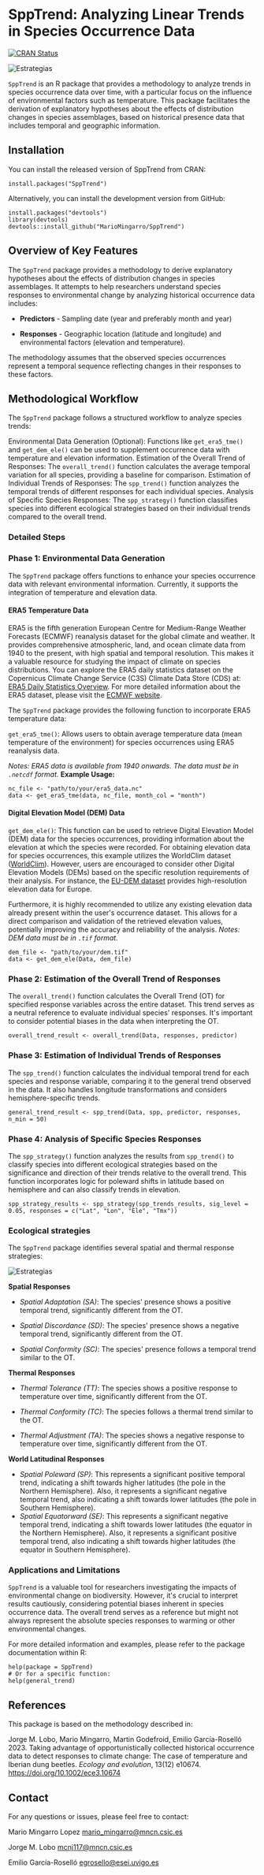 # SppTrend: Analyzing Linear Trends in Species Occurrence Data

[![CRAN Status](https://www.r-pkg.org/badges/version/SppTrend)](https://cran.r-project.org/package=SppTrend)

![Estrategias](title2.png)


`SppTrend` is an R package that provides a methodology to analyze trends in species occurrence data over time, with a particular focus on the influence of environmental factors such as temperature. This package facilitates the derivation of explanatory hypotheses about the effects of distribution changes in species assemblages, based on historical presence data that includes temporal and geographic information.

## Installation

You can install the released version of SppTrend from CRAN:

```{r}
install.packages("SppTrend")
```
Alternatively, you can install the development version from GitHub:
```{r}
install.packages("devtools")
library(devtools)
devtools::install_github("MarioMingarro/SppTrend")
```

## Overview of Key Features

The `SppTrend` package provides a methodology to derive explanatory hypotheses about the effects of distribution changes in species assemblages. 
It attempts to help researchers understand species responses to environmental change by analyzing historical occurrence data includes:

  - **Predictors** - Sampling date (year and preferably month and year)

  - **Responses** - Geographic location (latitude and longitude) and environmental factors (elevation and temperature).

The methodology assumes that the observed species occurrences represent a temporal sequence reflecting changes in their responses to these factors.



## Methodological Workflow
The `SppTrend` package follows a structured workflow to analyze species trends:

Environmental Data Generation (Optional): Functions like `get_era5_tme()` and `get_dem_ele()` can be used to supplement occurrence data with temperature and elevation information.
Estimation of the Overall Trend of Responses: The `overall_trend()` function calculates the average temporal variation for all species, providing a baseline for comparison.
Estimation of Individual Trends of Responses: The `spp_trend()` function analyzes the temporal trends of different responses for each individual species.
Analysis of Specific Species Responses: The `spp_strategy()` function classifies species into different ecological strategies based on their individual trends compared to the overall trend.

### Detailed Steps
### Phase 1: Environmental Data Generation

The `SppTrend` package offers functions to enhance your species occurrence data with relevant environmental information. Currently, it supports the integration of temperature and elevation data.

#### ERA5 Temperature Data

ERA5 is the fifth generation European Centre for Medium-Range Weather Forecasts (ECMWF) reanalysis dataset for the global climate and weather. It provides comprehensive atmospheric, land, and ocean climate data from 1940 to the present, with high spatial and temporal resolution. This makes it a valuable resource for studying the impact of climate on species distributions.
You can explore the ERA5 daily statistics dataset on the Copernicus Climate Change Service (C3S) Climate Data Store (CDS) at: [ERA5 Daily Statistics Overview](https://cds.climate.copernicus.eu/datasets/derived-era5-single-levels-daily-statistics?tab=overview). For more detailed information about the ERA5 dataset, please visit the [ECMWF website](https://www.ecmwf.int/en/forecasts/datasets/reanalysis-datasets/era5).

The `SppTrend` package provides the following function to incorporate ERA5 temperature data:

`get_era5_tme()`: Allows users to obtain average temperature data (mean temperature of the environment) for species occurrences using ERA5 reanalysis data. 

*Notes: ERA5 data is available from 1940 onwards. The data must be in `.netcdf` format.*
**Example Usage:**

```{r}
nc_file <- "path/to/your/era5_data.nc"
data <- get_era5_tme(data, nc_file, month_col = "month")
```
#### Digital Elevation Model (DEM) Data

`get_dem_ele()`: This function can be used to retrieve Digital Elevation Model (DEM) data for the species occurrences, providing information about the elevation at which the species were recorded.
For obtaining elevation data for species occurrences, this example utilizes the WorldClim dataset ([WorldClim](https://www.worldclim.org/data/worldclim21.html)). However, users are encouraged to consider other Digital Elevation Models (DEMs) based on the specific resolution requirements of their analysis. For instance, the [EU-DEM dataset](https://dataspace.copernicus.eu/explore-data/data-collections/copernicus-contributing-missions/collections-description/COP-DEM) provides high-resolution elevation data for Europe.

Furthermore, it is highly recommended to utilize any existing elevation data already present within the user's occurrence dataset. This allows for a direct comparison and validation of the retrieved elevation values, potentially improving the accuracy and reliability of the analysis.
*Notes: DEM data must be in `.tif` format.*
```{r}
dem_file <- "path/to/your/dem.tif"
data <- get_dem_ele(Data, dem_file)
```
### Phase 2: Estimation of the Overall Trend of Responses

The `overall_trend()` function calculates the Overall Trend (OT) for specified response variables across the entire dataset. 
This trend serves as a neutral reference to evaluate individual species' responses. It's important to consider potential biases in the data when interpreting the OT.

```{r}
overall_trend_result <- overall_trend(Data, responses, predictor)
```

### Phase 3: Estimation of Individual Trends of Responses

The `spp_trend()` function calculates the individual temporal trend for each species and response variable, comparing it to the general trend observed in the data. It also handles longitude transformations and considers hemisphere-specific trends.

```{r}
general_trend_result <- spp_trend(Data, spp, predictor, responses, n_min = 50)
```

### Phase 4: Analysis of Specific Species Responses

The `spp_strategy()` function analyzes the results from `spp_trend()` to classify species into different ecological strategies based on the significance and direction of their trends relative to the overall trend. 
This function incorporates logic for poleward shifts in latitude based on hemisphere and can also classify trends in elevation.

```{r}
spp_strategy_results <- spp_strategy(spp_trends_results, sig_level = 0.05, responses = c("Lat", "Lon", "Ele", "Tmx"))
```

### Ecological strategies

The `SppTrend` package identifies several spatial and thermal response strategies:

![Estrategias](strategies.png)

**Spatial Responses**

  - *Spatial Adaptation (SA)*: The species' presence shows a positive temporal trend, significantly different from the OT. 
 
  - *Spatial Discordance (SD)*: The species' presence shows a negative temporal trend, significantly different from the OT.

  - *Spatial Conformity (SC)*: The species' presence follows a temporal trend similar to the OT.

**Thermal Responses**

  - *Thermal Tolerance (TT)*: The species shows a positive response to temperature over time, significantly different from the OT.

  - *Thermal Conformity (TC)*: The species follows a thermal trend similar to the OT. 

  - *Thermal Adjustment (TA)*: The species shows a negative response to temperature over time, significantly different from the OT. 

**World Latitudinal Responses**
  - *Spatial Poleward (SP)*: This represents a significant positive temporal trend, indicating a shift towards higher latitudes (the pole in the Northern Hemisphere). 
  Also, it represents a significant negative temporal trend, also indicating a shift towards lower latitudes (the pole in Southern Hemisphere).
  - *Spatial Equatorward (SE)*: This represents a significant negative temporal trend, indicating a shift towards lower latitudes (the equator in the Northern Hemisphere). 
  Also, it represents a significant positive temporal trend, also indicating a shift towards higher latitudes (the equator in Southern Hemisphere).


### Applications and Limitations
`SppTrend` is a valuable tool for researchers investigating the impacts of environmental change on biodiversity. 
However, it's crucial to interpret results cautiously, considering potential biases inherent in species occurrence data. 
The overall trend serves as a reference but might not always represent the absolute species responses to warming or other environmental changes.

For more detailed information and examples, please refer to the package documentation within R:

```{r}
help(package = SppTrend)
# Or for a specific function:
help(general_trend)
```
## References
This package is based on the methodology described in:

Jorge M. Lobo, Mario Mingarro, Martin Godefroid, Emilio García-Roselló 2023. Taking advantage of opportunistically collected historical occurrence data to detect responses to climate change: The case of temperature and Iberian dung beetles. *Ecology and evolution*, 13(12) e10674. https://doi.org/10.1002/ece3.10674 

## Contact
For any questions or issues, please feel free to contact:

Mario Mingarro Lopez
mario_mingarro@mncn.csic.es

Jorge M. Lobo 
mcnj117@mncn.csic.es

Emilio García-Roselló 
egrosello@esei.uvigo.es

